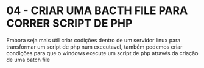 # 04 - CRIAR UMA BACTH FILE PARA CORRER SCRIPT DE PHP

Embora seja mais útil criar codições dentro de um servidor linux para transformar um script de php num executavel, também podemos criar condições para que o windows execute um script de php através da criação de uma batch file